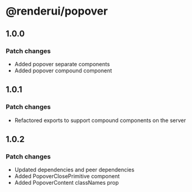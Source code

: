 # @renderui/popover

## 1.0.0

### Patch changes

- Added popover separate components
- Added popover compound component

## 1.0.1

### Patch changes

- Refactored exports to support compound components on the server

## 1.0.2

### Patch changes

- Updated dependencies and peer dependencies
- Added PopoverClosePrimitive component
- Added PopoverContent classNames prop